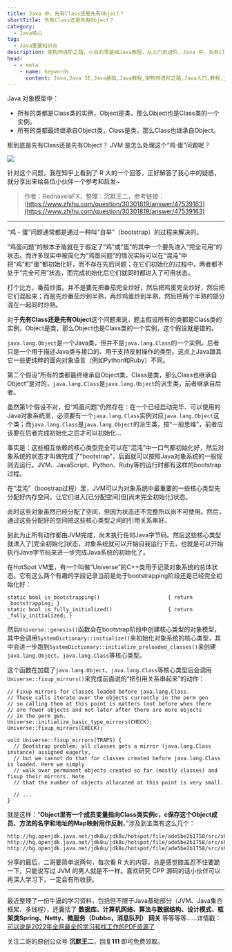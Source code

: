 ```yaml
---
title: Java 中，先有Class还是先有Object？
shortTitle: 先有Class还是先有Object？
category:
  - Java核心
tag:
  - Java重要知识点
description: 架构师进阶之路，小白的零基础Java教程，从入门到进阶，Java 中，先有Class还是先有Object？
head:
  - - meta
    - name: keywords
      content: Java,Java SE,Java基础,Java教程,架构师进阶之路,Java入门,教程,java,class,object
---
```




Java 对象模型中：

- 所有的类都是Class类的实例，Object是类，那么Object也是Class类的一个实例。
- 所有的类都最终继承自Object类，Class是类，那么Class也继承自Object。

那到底是先有Class还是先有Object？ JVM 是怎么处理这个“鸡·蛋”问题呢？

![](http://cdn.tobebetterjavaer.com/tobebetterjavaer/images/basic-extra-meal/class-object-2f47490c-70b8-41b8-9551-42c2f98eea91.png)

针对这个问题，我在知乎上看到了 R 大的一个回答，正好解答了我心中的疑惑，就分享出来给各位小伙伴一个参考和启发~

>作者：RednaxelaFX，整理：沉默王二，参考链接：[https://www.zhihu.com/question/30301819/answer/47539163](https://www.zhihu.com/question/30301819/answer/47539163)

-----

“鸡・蛋”问题通常都是通过一种叫“自举”（bootstrap）的过程来解决的。

“鸡蛋问题”的根本矛盾就在于假定了“鸡”或“蛋”的其中一个要先进入“完全可用”的状态。而许多现实中被简化为“鸡蛋问题”的情况实际可以在“混沌”中把“鸡”和“蛋”都初始化好，而不存在先后问题；在它们初始化的过程中，两者都不处于“完全可用”状态，而完成初始化后它们就同时都进入了可用状态。

打个比方，番茄炒蛋。并不是要先把番茄完全炒好，然后把鸡蛋完全炒好，然后把它们混起来；而是先炒番茄炒到半熟，再炒鸡蛋炒到半熟，然后把两个半熟的部分混在一起同时炒熟。

对于**先有Class还是先有Object**这个问题来说，题主假设所有的类都是Class类的实例，Object是类，那么Object也是Class类的一个实例，这个假设就是错的。

`java.lang.Object`是一个Java类，但并不是`java.lang.Class`的一个实例。后者只是一个用于描述Java类与接口的、用于支持反射操作的类型。这点上Java跟其它一些更纯粹的面向对象语言（例如Python和Ruby）不同。

第二个假设“所有的类都最终继承自Object类，Class是类，那么Class也继承自Object”是对的，`java.lang.Class`是`java.lang.Object`的派生类，前者继承自后者。

虽然第1个假设不对，但“鸡蛋问题”仍然存在：在一个已经启动完毕、可以使用的Java对象系统里，必须要有一个`java.lang.Class`实例对应`java.lang.Object`这个类；而`java.lang.Class`是`java.lang.Object`的派生类，按“一般思维”，前者应该要在后者完成初始化之后才可以初始化…

事实是：这些相互依赖的核心类型完全可以在“混沌”中一口气都初始化好，然后对象系统的状态才叫做完成了“bootstrap”，后面就可以按照Java对象系统的一般规则去运行。JVM、JavaScript、Python、Ruby等的运行时都有这样的bootstrap过程。

在“混沌”（boostrap过程）里，JVM可以为对象系统中最重要的一些核心类型先分配好内存空间，让它们进入[已分配空间]但[尚未完全初始化]状态。

此时这些对象虽然已经分配了空间，但因为状态还不完整所以尚不可使用。然后，通过这些分配好的空间把这些核心类型之间的引用关系串好。

到此为止所有动作都由JVM完成，尚未执行任何Java字节码。然后这些核心类型就进入了[完全初始化]状态，对象系统就可以开始自我运行下去，也就是可以开始执行Java字节码来进一步完成Java系统的初始化了。

在HotSpot VM里，有一个叫做“Universe”的C++类用于记录对象系统的总体状态。它有这么两个有趣的字段记录当前是处于bootstrapping阶段还是已经完全初始化好：

```
static bool is_bootstrapping()                      { return _bootstrapping; }
static bool is_fully_initialized()                  { return _fully_initialized; }
```

然后`Universe::genesis()`函数会在bootstrap阶段中创建核心类型的对象模型，其中会调用`SystemDictionary::initialize()`来初始化对象系统的核心类型，其中会进一步跑到`SystemDictionary::initialize_preloaded_classes()`来创建`java.lang.Object`、`java.lang.Class`等核心类型。

这个函数在加载了`java.lang.Object`、`java.lang.Class`等核心类型后会调用`Universe::fixup_mirrors()`来完成前面说的“把引用关系串起来”的动作：

```
// Fixup mirrors for classes loaded before java.lang.Class.
// These calls iterate over the objects currently in the perm gen
// so calling them at this point is matters (not before when there
// are fewer objects and not later after there are more objects
// in the perm gen.
Universe::initialize_basic_type_mirrors(CHECK);
Universe::fixup_mirrors(CHECK);

void Universe::fixup_mirrors(TRAPS) {
  // Bootstrap problem: all classes gets a mirror (java.lang.Class instance) assigned eagerly,
  // but we cannot do that for classes created before java.lang.Class is loaded. Here we simply
  // walk over permanent objects created so far (mostly classes) and fixup their mirrors. Note
  // that the number of objects allocated at this point is very small.

  // ...
}
```

就是这样：“**Object里有一个成员变量指向Class类实例c，c保存这个Object成员、方法的名字和地址的Map映射用作反射**。”涉及到主类有这么几个：

```
http://hg.openjdk.java.net/jdk8u/jdk8u/hotspot/file/ade5be2b1758/src/share/vm/memory/universe.hpp#l399
http://hg.openjdk.java.net/jdk8u/jdk8u/hotspot/file/ade5be2b1758/src/share/vm/memory/universe.cpp#l259
http://hg.openjdk.java.net/jdk8u/jdk8u/hotspot/file/ade5be2b1758/src/share/vm/classfile/systemDictionary.cpp#l1814
```

分享的最后，二哥要简单说两句，每次看 R 大的内容，总是感觉膝盖忍不住要跪一下，只能说写过 JVM 的男人就是不一样。喜欢研究 CPP 源码的话小伙伴可以再深入学习下，一定会有所收获。

----


最近整理了一份牛逼的学习资料，包括但不限于Java基础部分（JVM、Java集合框架、多线程），还囊括了 **数据库、计算机网络、算法与数据结构、设计模式、框架类Spring、Netty、微服务（Dubbo，消息队列） 网关** 等等等等……详情戳：[可以说是2022年全网最全的学习和找工作的PDF资源了](https://tobebetterjavaer.com/pdf/programmer-111.html)

关注二哥的原创公众号 **沉默王二**，回复**111** 即可免费领取。

  











